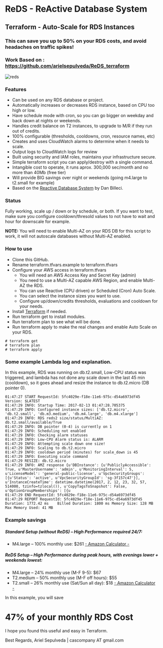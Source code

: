 # ReDS - ReActive Database System
## Terraform - Auto-Scale for RDS Instances
### This can save you up to 50% on your RDS costs, and avoid headaches on traffic spikes!


### Work Based on : https://github.com/arielsepulveda/ReDS_terraform

![reds](https://cloud.githubusercontent.com/assets/20051003/22879727/9cda7ed2-f1df-11e6-817e-48f3b27b62f3.jpg)

### Features

- Can be used on any RDS database or project.
- Automatically increases or decreases RDS instance, based on CPU too high or low.
- Have schedule mode with cron, so you can go bigger on weekday and back down at nights or weekends.
- Handles credit balance on T2 instances, to upgrade to M/R if they run out of credits.
- 100% configurable (thresholds, cooldowns, cron, resource names, etc)
- Creates and uses CloudWatch alarms to determine when it needs to scale.
- Output logs to CloudWatch logs for review
- Built using security and IAM roles, maintains your infrastructure secure.
- Simple terraform script you can apply/destroy with a single command.
- Intangible cost to operate, it runs aprox. 300,000 sec/month and no more than 40Mb (free tier)
- Will provide BIG savings over night or weekends (going m4.large to t2.small for example)
- Based on the [Reactive Database System](http://mediatemple.net/blog/tips/the-reactive-database-system-letting-the-cloud-help-you/) by Dan Billeci.

### Status

Fully working, scale up / down or by schedule, or both.
If you want to test, make sure you configure cooldown/thresold values to not
have to wait and hour for downscale for example.

**NOTE:** You will need to enable Multi-AZ on your RDS DB for this script to work,
it will not autoscale databases without Multi-AZ enabled.

### How to use

- Clone this GitHub.
- Rename terraform.tfvars.example to terraform.tfvars
- Configure your AWS access in terraform.tfvars
  * You will need an AWS Access Key and Secret Key (admin)
  * You need to use a Multi-AZ capable AWS Region, and enable Multi-AZ the RDS.
  * You can use Reactive (CPU driven) or Scheduled (Cron) Auto Scale.
  * You can select the instance sizes you want to use.
  * Configure up/down/credits thresholds, evaluations and cooldown for your needs.
- Install [Terraform](https://www.terraform.io/intro/getting-started/install.html) if needed.
- Run terraform get to install modules.
- Run terraform plan to see what will be done.
- Run terraform apply to make the real changes and enable Auto Scale on your RDS.
```
# terraform get
# terraform plan
# terraform apply
```

### Some example Lambda log and explanation.
In this example, RDS was running on db.t2.small, Low-CPU status was triggered,
and lambda has not done any scale down in the last 45 min (cooldown), so it
goes ahead and resize the instance to db.t2.micro (DB pointer 0).

```
01:47:27 START RequestId: 5fc4029e-f18e-11e6-975c-d54a6973df45 Version: $LATEST
01:47:29 INFO: Startup Time: 2017-02-13 01:47:28.705375
01:47:29 INFO: Configured instance sizes: ['db.t2.micro', 'db.t2.small', 'db.m3.medium', 'db.m4.large', 'db.m4.xlarge']
01:47:29 INFO: RDS reds2 size/status/MultiAZ: db.t2.small/available/True
01:47:29 INFO: DB pointer (0-4) is currently on 1
01:47:29 INFO: Scheduling not enabled
01:47:29 INFO: Checking alarm statuses
01:47:29 INFO: Low-CPU Alarm status is: ALARM
01:47:29 INFO: Attempting scale down one size!
01:47:29 INFO: Scaling to db.t2.micro
01:47:29 INFO: cooldown period (minutes) for scale_down is 45
01:47:29 INFO: Executing scale command
01:47:29 RESIZE: db.t2.micro
01:47:29 INFO: AMZ response {u'DBInstance': {u'PubliclyAccessible': True, u'MasterUsername': 'admin', u'MonitoringInterval': 5, u'LicenseModel': 'general-public-license', u'VpcSecurityGroups': [{u'Status': 'active', u'VpcSecurityGroupId': 'sg-3f157c47'}], u'InstanceCreateTime': datetime.datetime(2017, 2, 12, 23, 32, 57, 514000, tzinfo=tzlocal()), u'CopyTagsToSnapshot': False, u'OptionGroupMemberships': [{u
01:47:29 END RequestId: 5fc4029e-f18e-11e6-975c-d54a6973df45
01:47:29 REPORT RequestId: 5fc4029e-f18e-11e6-975c-d54a6973df45	Duration: 1772.42 ms	Billed Duration: 1800 ms Memory Size: 128 MB	Max Memory Used: 41 MB
```

### Example savings

##### Standard Setup (without ReDS) – High Performance required 24/7:

- M4.large – 100% monthly use: $261
[- Amazon Calculator -](https://calculator.s3.amazonaws.com/index.html#r=PDX&s=RDS&key=calc-A2583B0A-0A08-48AE-A84F-86344E9723CD)

##### ReDS Setup – High Performance during peak hours, with evenings lower + weekends lowest:

- M4.large – 24% monthly use (M-F 9-5): $67
- T2.medium – 50% monthly use (M-F off hours): $55
- T2.small – 26% monthly use (Sat/Sun all day): $18
[- Amazon Calculator -](https://calculator.s3.amazonaws.com/index.html#r=IAD&s=RDS&key=calc-2451517A-F680-4AEF-AEE6-A9C1F2EFCAF8)

In this example, you will save
# 47% of your monthly RDS Cost

I hope you found this useful and easy in Terraform.

Best Regards,
Ariel Sepulveda | cascompany AT gmail.com
